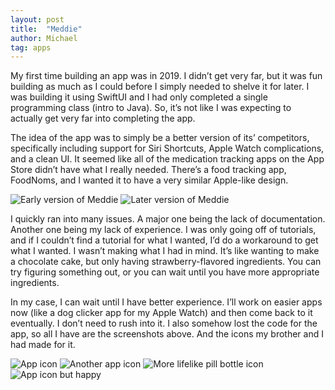 ```yaml
---
layout: post
title:  "Meddie"
author: Michael
tag: apps
---
```

My first time building an app was in 2019. I didn’t get very far, but it was fun building as much as I could before I simply needed to shelve it for later. I was building it using SwiftUI and I had only completed a single programming class (intro to Java). So, it’s not like I was expecting to actually get very far into completing the app.

The idea of the app was to simply be a better version of its’ competitors, specifically including support for Siri Shortcuts, Apple Watch complications, and a clean UI. It seemed like all of the medication tracking apps on the App Store didn’t have what I really needed. There’s a food tracking app, FoodNoms, and I wanted it to have a very similar Apple-like design. 

![Early version of Meddie](/assets/meddie/meddieEarly.jpeg)
![Later version of Meddie](/assets/meddie/meddieLater.jpeg)

I quickly ran into many issues. A major one being the lack of documentation. Another one being my lack of experience. I was only going off of tutorials, and if I couldn’t find a tutorial for what I wanted, I’d do a workaround to get what I wanted. I wasn’t making what I had in mind. It’s like wanting to make a chocolate cake, but only having strawberry-flavored ingredients. You can try figuring something out, or you can wait until you have more appropriate ingredients.

In my case, I can wait until I have better experience. I’ll work on easier apps now (like a dog clicker app for my Apple Watch) and then come back to it eventually. I don’t need to rush into it. I also somehow lost the code for the app, so all I have are the screenshots above. And the icons my brother and I had made for it.

![App icon](/assets/meddie/meddie_icon-whitefill.png) ![Another app icon](/assets/meddie/meddie_icon-grey.png) ![More lifelike pill bottle icon](/assets/meddie/meddie_icon_old.png) ![App icon but happy](/assets/meddie/meddie_icon-new.png)
